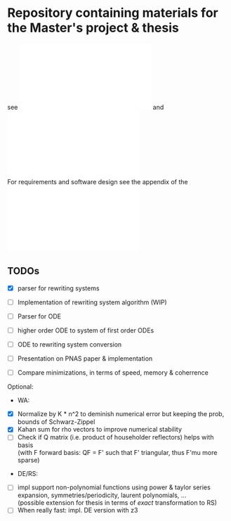 # Repository containing materials for the Master's project & thesis
 
see ![Proposal](doc/proposal/proposal.pdf) and  ![Presentation](doc/proposal/presentation.pdf)  
For requirements and software design see the appendix of the ![report draft](doc/project_report/0-main.pdf)  

## TODOs  

- [x] parser for rewriting systems
- [ ] Implementation of rewriting system algorithm (WIP)  
- [ ] Parser for ODE
- [ ] higher order ODE to system of first order ODEs  
- [ ] ODE to rewriting system conversion
   
- [ ] Presentation on PNAS paper & implementation  
- [ ] Compare minimizations, in terms of speed, memory & coherrence   

Optional:  
- WA:  
- [x] Normalize by K * n^2 to deminish numerical error but keeping the prob, bounds of Schwarz-Zippel
- [x] Kahan sum for rho vectors to improve numerical stability    
- [ ] Check if Q matrix (i.e. product of householder reflectors) helps with basis   
    (with F forward basis: QF = F' such that F' triangular, thus F'mu more sparse) 

- DE/RS:
- [ ] impl support non-polynomial functions using power & taylor series expansion, symmetries/periodicity, laurent polynomials, ...  
(possible extension for thesis in terms of *exact* transformation to RS)
- [ ] When really fast: impl. DE version with z3    
